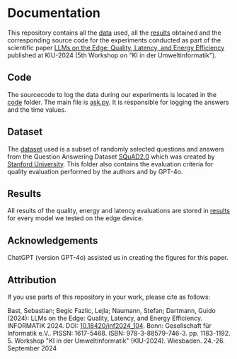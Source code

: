 # Documentation

This repository contains all the [data](dataset) used, all the [results](results) obtained and the corresponding source code 
for the experiments conducted as part of the scientific paper [LLMs on the Edge: Quality, Latency, and Energy Efficiency](https://www.doi.org/10.18420/inf2024_104) published at KIU-2024 (5th Workshop on "KI in der Umweltinformatik"). 

## Code
The sourcecode to log the data during our experiments is located in the [code](code) folder.
The main file is [ask.py](code/ask.py). It is responsible for logging the answers and the time values.


## Dataset

The [dataset](dataset) used is a subset of randomly selected 
questions and answers from the Question Answering Dataset [SQuAD2.0](https://rajpurkar.github.io/SQuAD-explorer/) which was created by [Stanford University](https://www.stanford.edu/).
This folder also contains the evaluation criteria for quality evaluation performed by the authors and by GPT-4o.

## Results

All results of the quality, energy and latency evaluations are stored in [results](results) for every model we tested on the edge device.

## Acknowledgements
ChatGPT (version GPT-4o) assisted us in creating the figures for this paper.

## Attribution
If you use parts of this repository in your work, please cite as follows:

Bast, Sebastian; Begic Fazlic, Lejla; Naumann, Stefan; Dartmann, Guido (2024): LLMs on the Edge: Quality, Latency, and Energy Efficiency. INFORMATIK 2024. DOI: [10.18420/inf2024_104](https://www.doi.org/10.18420/inf2024_104). Bonn: Gesellschaft für Informatik e.V.. PISSN: 1617-5468. ISBN: 978-3-88579-746-3. pp. 1183-1192. 5. Workshop "KI in der Umweltinformatik" (KIU-2024). Wiesbaden. 24.-26. September 2024
